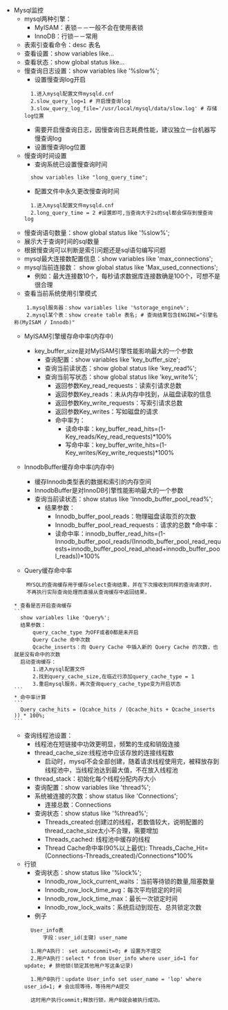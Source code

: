 * Mysql监控
    * mysql两种引擎：
      * MyISAM：表锁－－一般不会在使用表锁
      * InnoDB：行锁－－常用
    * 表索引查看命令：desc 表名
    * 查看设置：show variables like...
    * 查看状态：show global status like...
    * 慢查询日志设置：show variables like '%slow%';
      * 设置慢查询log开启
      ```
        1.进入mysql配置文件mysqld.cnf
        2.slow_query_log=1 # 开启慢查询log
        3.slow_query_log_file='/usr/local/mysql/data/slow.log' # 存储log位置
      ```
      * 需要开启慢查询日志，因慢查询日志耗费性能，建议独立一台机器写慢查询log
      * 设置慢查询log位置
    * 慢查询时间设置
      * 查询系统已设置慢查询时间
      ```
        show variables like "long_query_time";
      ```
      * 配置文件中永久更改慢查询时间
      ```
        1.进入mysql配置文件mysqld.cnf
        2.long_query_time = 2 #设置即可,当查询大于2s的sql都会保存到慢查询log
      ```
    * 慢查询语句数量：show global status like '%slow%';
    * 展示大于查询时间的sql数量
    * 根据慢查询可以判断是索引问题还是sql语句编写问题
    * mysql最大连接数配置信息：show variables like 'max_connections';
    * mysql当前连接数： show global status like 'Max_used_connections';
      * 例如：最大连接数10个，每秒请求数据库连接数确是100个，可想不是很合理
    * 查看当前系统使用引擎模式
    ```
        1.mysql服务器：show variables like '%storage_engine%';
        2.mysql某个表：show create table 表名; # 查询结果包含ENGINE="引擎名称(MyISAM / Innodb)"
    ```
    * MyISAM引擎缓存命中率(内存中)
      * key_buffer_size是对MyISAM引擎性能影响最大的一个参数
        * 查询配置：show variables like 'key_buffer_size';
        * 查询当前读状态：show global status like 'key_read%';
        * 查询当前写状态：show global status like 'key_write%';
          * 返回参数Key_read_requests：读索引请求总数
          * 返回参数Key_reads：未从内存中找到，从磁盘读取的信息
          * 返回参数Key_write_requests：写索引请求总数
          * 返回参数Key_writes：写如磁盘的请求
          * 命中率为：
            * 读命中率：key_buffer_read_hits=(1-Key_reads/Key_read_requests)*100%
            * 写命中率：key_buffer_write_hits=(1-Key_writes/Key_write_requests)*100%
    * InnodbBuffer缓存命中率(内存中)
      * 缓存Innodb类型表的数据和索引的内存空间
      * InnodbBuffer是对InnoDB引擎性能影响最大的一个参数
      * 查询当前读状态：show status like 'Innodb_buffer_pool_read%';
        * 结果参数：
            * Innodb_buffer_pool_reads：物理磁盘读取页的次数
            * Innodb_buffer_pool_read_requests：请求的总数
        *命中率：
          * 读命中率：innodb_buffer_read_hits=(1-Innodb_buffer_pool_reads/(Innodb_buffer_pool_read_requests+innodb_buffer_pool_read_ahead+innodb_buffer_pool_reads))*100%

    * Query缓存命中率
    ```
        MYSQL的查询缓存用于缓存select查询结果，并在下次接收到同样的查询请求时，
        不再执行实际查询处理而直接从查询缓存中返回结果，
    ```
      * 查看是否开启查询缓存
      ```
        show variables like 'Query%';
        结果参数：
            query_cache_type 为OFF或者0都是未开启
            Query Cache 命中次数
            Qcache_inserts：向 Query Cache 中插入新的 Query Cache 的次数，也就是没有命中的次数
        启动查询缓存：
            1.进入mysql配置文件
            2.找到query_cache_size,在临近行添加query_cache_type = 1
            3.重启mysql服务，再次查询query_cache_type变为开启状态
      ```
      * 命中率计算
      ```
        Query_cache_hits = (Qcahce_hits / (Qcache_hits + Qcache_inserts )) * 100%;
      ```

    * 查询线程池设置：
      * 线程池在短链接中功效更明显，频繁的生成和销毁连接
      * thread_cache_size:线程池中应该存放的连接线程数
        * 启动时，mysql不会全部创建，随着请求线程使用完，被释放存到线程池中，当线程池达到最大值，不在放入线程池
      * thread_stack：初始化每个线程分配内存大小
      * 查询配置：show variables like 'thread%';
      * 系统被连接的次数：show status like 'Connections';
        * 连接总数：Connections
      * 查询状态：show status like '%thread%';
        * Threads_created:创建过的线程，若数值较大，说明配置的thread_cache_size太小不合理，需要增加
        * Threads_cached: 线程池中缓存的线程
        * Thread Cache命中率(90%以上最优): Threads_Cache_Hit=(Connections-Threads_created)/Connections*100%
    * 行锁
      * 查询状态：show status like '%lock%';
        * Innodb_row_lock_current_waits：当前等待锁的数量,阻塞数量
        * Innodb_row_lock_time_avg：每次平均锁定的时间
        * Innodb_row_lock_time_max：最长一次锁定时间
        * Innodb_row_lock_waits：系统启动到现在、总共锁定次数
      * 例子
      ```
        User_info表
            字段：user_id(主键) user_name
      ```
      ```
        1.用户A执行： set autocommit=0; # 设置为不提交
        2.用户A执行：select * from User_info where user_id=1 for update; # 排他锁(锁定其他用户写这条记录)
      ```
      ```
        1.用户B执行：update User_info set user_name = 'lop' where user_id=1; # 会出现等待，等待用户A提交
      ```
      ```
        这时用户执行commit;释放行锁，用户B就会被执行成功。
      ```

